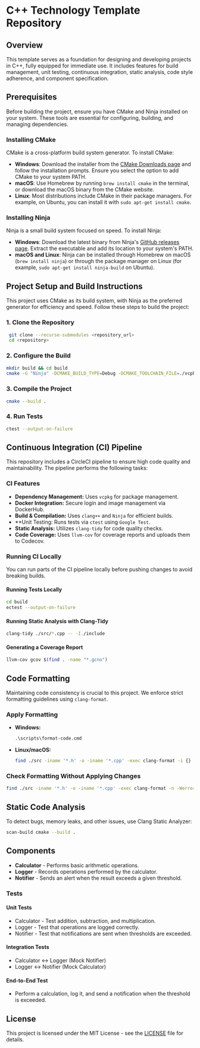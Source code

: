 # **C++ Technology Template Repository**

## Overview
This template serves as a foundation for designing and developing projects in C++, fully equipped for immediate use. It includes features for build management, unit testing, continuous integration, static analysis, code style adherence, and component specification.

## Prerequisites
Before building the project, ensure you have CMake and Ninja installed on your system. These tools are essential for configuring, building, and managing dependencies.

### Installing CMake
CMake is a cross-platform build system generator. To install CMake:

- **Windows**: Download the installer from the [CMake Downloads page](https://cmake.org/download/) and follow the installation prompts. Ensure you select the option to add CMake to your system PATH.
- **macOS**: Use Homebrew by running `brew install cmake` in the terminal, or download the macOS binary from the CMake website.
- **Linux**: Most distributions include CMake in their package managers. For example, on Ubuntu, you can install it with `sudo apt-get install cmake`.

### Installing Ninja
Ninja is a small build system focused on speed. To install Ninja:

- **Windows**: Download the latest binary from Ninja's [GitHub releases page](https://github.com/ninja-build/ninja/releases). Extract the executable and add its location to your system's PATH.
- **macOS and Linux**: Ninja can be installed through Homebrew on macOS (`brew install ninja`) or through the package manager on Linux (for example, `sudo apt-get install ninja-build` on Ubuntu).

## Project Setup and Build Instructions
This project uses CMake as its build system, with Ninja as the preferred generator for efficiency and speed. Follow these steps to build the project:

### 1. Clone the Repository
```sh
 git clone --recurse-submodules <repository_url>
 cd <repository>
```

### 2. Configure the Build
```sh
mkdir build && cd build
cmake -G "Ninja" -DCMAKE_BUILD_TYPE=Debug -DCMAKE_TOOLCHAIN_FILE=./vcpkg/scripts/buildsystems/vcpkg.cmake ..
```

### 3. Compile the Project
```sh
cmake --build .
```

### 4. Run Tests
```sh
ctest --output-on-failure
```

## Continuous Integration (CI) Pipeline
This repository includes a CircleCI pipeline to ensure high code quality and maintainability. The pipeline performs the following tasks:

### CI Features
- **Dependency Management:** Uses `vcpkg` for package management.
- **Docker Integration:** Secure login and image management via DockerHub.
- **Build & Compilation:** Uses `clang++` and `Ninja` for efficient builds.
- **Unit Testing: Runs tests via `ctest` using `Google Test`.
- **Static Analysis:** Utilizes `clang-tidy` for code quality checks.
- **Code Coverage:** Uses `llvm-cov` for coverage reports and uploads them to Codecov.

### Running CI Locally
You can run parts of the CI pipeline locally before pushing changes to avoid breaking builds.

#### Running Tests Locally
```sh
cd build
ectest --output-on-failure
```

#### Running Static Analysis with Clang-Tidy
```sh
clang-tidy ./src/*.cpp -- -I./include
```

#### Generating a Coverage Report
```sh
llvm-cov gcov $(find . -name "*.gcno")
```

## Code Formatting
Maintaining code consistency is crucial to this project. We enforce strict formatting guidelines using `clang-format`.

### Apply Formatting
- **Windows:**
  ```cmd
  .\scripts\format-code.cmd
  ```
- **Linux/macOS:**
  ```sh
  find ./src -iname '*.h' -o -iname '*.cpp' -exec clang-format -i {} +
  ```

### Check Formatting Without Applying Changes
```sh
find ./src -iname '*.h' -o -iname '*.cpp' -exec clang-format -n -Werror {} +
```

## Static Code Analysis
To detect bugs, memory leaks, and other issues, use Clang Static Analyzer:
```sh
scan-build cmake --build .
```

## Components
- **Calculator** - Performs basic arithmetic operations.
- **Logger** - Records operations performed by the calculator.
- **Notifier** - Sends an alert when the result exceeds a given threshold.

### Tests
#### Unit Tests
- Calculator - Test addition, subtraction, and multiplication.
- Logger - Test that operations are logged correctly.
- Notifier - Test that notifications are sent when thresholds are exceeded.

#### Integration Tests
- Calculator ↔ Logger (Mock Notifier)
- Logger ↔ Notifier (Mock Calculator)

#### End-to-End Test
- Perform a calculation, log it, and send a notification when the threshold is exceeded.

## License
This project is licensed under the MIT License - see the [LICENSE](LICENSE) file for details.

